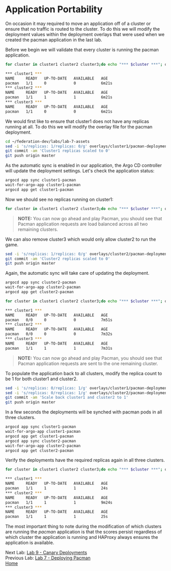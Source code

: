 # Application Portability
On occasion it may required to move an application off of a cluster or ensure that no traffic is routed to the cluster. To do this we will modify the deployment values within the deployment overlays that were used when we created the pacman application in the last lab.

Before we begin we will validate that every cluster is running the pacman application.
~~~sh
for cluster in cluster1 cluster2 cluster3;do echo "*** $cluster ***"; oc get deployment --context $cluster -n pacman;done

*** cluster1 ***
NAME     READY   UP-TO-DATE   AVAILABLE   AGE
pacman   1/1     0            0           6m21s
*** cluster2 ***
NAME     READY   UP-TO-DATE   AVAILABLE   AGE
pacman   1/1     1            1           6m21s
*** cluster3 ***
NAME     READY   UP-TO-DATE   AVAILABLE   AGE
pacman   1/1     0            0           6m21s
~~~

We would first like to ensure that cluster1 does not have any replicas running at all. To do this we will modify the overlay file for the pacman deployment.

~~~sh
cd ~/federation-dev/labs/lab-7-assets
sed -i 's/replicas: 1/replicas: 0/g' overlays/cluster1/pacman-deployment.yaml
git commit -am 'Cluster1 replicas scaled to 0'
git push origin master
~~~

As the automatic sync is enabled in our application, the Argo CD controller will update the deployment settings. Let's check the application status:

~~~sh
argocd app sync cluster1-pacman
wait-for-argo-app cluster1-pacman
argocd app get cluster1-pacman
~~~

Now we should see no replicas running on cluster1:

~~~sh
for cluster in cluster1 cluster2 cluster3;do echo "*** $cluster ***"; oc get deployment --context $cluster -n pacman;done
~~~

> **NOTE:** You can now go ahead and play Pacman, you should see that Pacman application requests are load balanced across all two remaining clusters.

We can also remove cluster3 which would only allow cluster2 to run the game.

~~~sh
sed -i 's/replicas: 1/replicas: 0/g' overlays/cluster2/pacman-deployment.yaml
git commit -am 'Cluster2 replicas scaled to 0'
git push origin master
~~~

Again, the automatic sync will take care of updating the deployment.

~~~sh
argocd app sync cluster2-pacman
wait-for-argo-app cluster2-pacman
argocd app get cluster2-pacman
~~~

~~~sh
for cluster in cluster1 cluster2 cluster3;do echo "*** $cluster ***"; oc get deployment --context $cluster -n pacman;done

*** cluster1 ***
NAME     READY   UP-TO-DATE   AVAILABLE   AGE
pacman   0/0     0            0           7m51s
*** cluster2 ***
NAME     READY   UP-TO-DATE   AVAILABLE   AGE
pacman   0/0     0            0           7m32s
*** cluster3 ***
NAME     READY   UP-TO-DATE   AVAILABLE   AGE
pacman   1/1     1            1           7m31s
~~~

> **NOTE:** You can now go ahead and play Pacman, you should see that Pacman application requests are sent to the one remaining cluster.

To populate the application back to all clusters, modify the replica count to be 1 for both cluster1 and cluster2.

~~~sh
sed -i 's/replicas: 0/replicas: 1/g' overlays/cluster1/pacman-deployment.yaml
sed -i 's/replicas: 0/replicas: 1/g' overlays/cluster2/pacman-deployment.yaml
git commit -am 'Scale back cluster1 and cluster2 to 1'
git push origin master
~~~

In a few seconds the deployments will be synched with pacman pods in all three clusters.

~~~sh
argocd app sync cluster1-pacman
wait-for-argo-app cluster1-pacman
argocd app get cluster1-pacman
argocd app sync cluster2-pacman
wait-for-argo-app cluster2-pacman
argocd app get cluster2-pacman
~~~

Verify the deployments have the required replicas again in all three clusters.

~~~sh
for cluster in cluster1 cluster2 cluster3;do echo "*** $cluster ***"; oc get deployment --context $cluster -n pacman;done

*** cluster1 ***
NAME     READY   UP-TO-DATE   AVAILABLE   AGE
pacman   1/1     1            1           24s
*** cluster2 ***
NAME     READY   UP-TO-DATE   AVAILABLE   AGE
pacman   1/1     1            1           9m24s
*** cluster3 ***
NAME     READY   UP-TO-DATE   AVAILABLE   AGE
pacman   1/1     1            1           25s
~~~

The most important thing to note during the modification of which clusters are running the
*pacman* application is that the scores persist regardless of which cluster the application is running and HAProxy always ensures the application is available.

Next Lab: [Lab 9 - Canary Deployments](./9.md)<br>
Previous Lab: [Lab 7 - Deploying Pacman](./7.md)<br>
[Home](./README.md)
